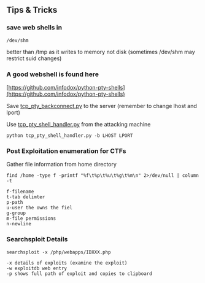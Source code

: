 ## Tips & Tricks

### save web shells in

```
/dev/shm
```

better than /tmp as it writes to memory not disk \(sometimes /dev/shm may restrict suid changes\)

### A good webshell is found here

[https://github.com/infodox/python-pty-shells](https://github.com/infodox/python-pty-shells)

Save [tcp\_pty\_backconnect.py](https://github.com/infodox/python-pty-shells/blob/master/tcp_pty_backconnect.py) to the server \(remember to change lhost and lport\)

Use [tcp\_pty\_shell\_handler.py](https://github.com/infodox/python-pty-shells/blob/master/tcp_pty_shell_handler.py) from the attacking machine

```
python tcp_pty_shell_handler.py -b LHOST LPORT
```

### Post Exploitation enumeration for CTFs

Gather file information from home directory

```
find /home -type f -printf "%f\t%p\t%u\t%g\t%m\n" 2>/dev/null | column -t

f-filename
t-tab delimter
p-path
u-user the owns the fiel
g-group
m-file permissions
n-newline
```

### Searchsploit Details

```
searchsploit -x /php/webapps/IDXXX.php

-x details of exploits (examine the exploit)
-w exploitdb web entry
-p shows full path of exploit and copies to clipboard
```



